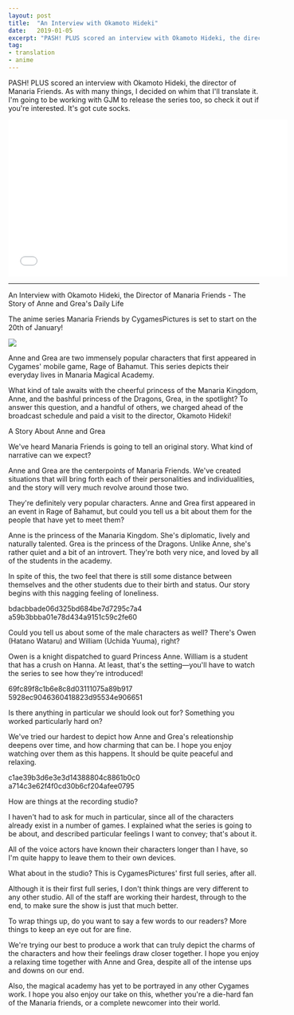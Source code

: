 ```yaml
---
layout: post
title:  "An Interview with Okamoto Hideki"
date:   2019-01-05
excerpt: "PASH! PLUS scored an interview with Okamoto Hideki, the director of Manaria Friends. As with many things, I decided on whim that I'll translate it."
tag:
- translation
- anime
---
```


PASH! PLUS scored an interview with Okamoto Hideki, the director of Manaria Friends. As with many things, I decided on whim that I'll translate it. I'm going to be working with GJM to release the series too, so check it out if you're interested. It's got cute socks.

<iframe width="560" height="315" src="/2019-01-05-manaria-interview/_m4CUfKvFZghnYzo.mp4" frameborder="0"> </iframe>

***

An Interview with Okamoto Hideki, the Director of Manaria Friends - The Story of Anne and Grea's Daily Life

The anime series Manaria Friends by CygamesPictures is set to start on the 20th of January!

![](/2019-01-05-manaria-interview/72a9eaf9e11f5ca881a66ba3ecf9bbaa.jpg)

Anne and Grea are two immensely popular characters that first appeared in Cygames' mobile game, Rage of Bahamut. This series depicts their everyday lives in Manaria Magical Academy.

What kind of tale awaits with the cheerful princess of the Manaria Kingdom, Anne, and the bashful princess of the Dragons, Grea, in the spotlight? To answer this question, and a handful of others, we charged ahead of the broadcast schedule and paid a visit to the director, Okamoto Hideki!

A Story About Anne and Grea	

We've heard Manaria Friends is going to tell an original story. What kind of narrative can we expect?

Anne and Grea are the centerpoints of Manaria Friends. We've created situations that will bring forth each of their personalities and individualities, and the story will very much revolve around those two.

They're definitely very popular characters. Anne and Grea first appeared in an event in Rage of Bahamut, but could you tell us a bit about them for the people that have yet to meet them?

Anne is the princess of the Manaria Kingdom. She's diplomatic, lively and naturally talented. Grea is the princess of the Dragons. Unlike Anne, she's rather quiet and a bit of an introvert. They're both very nice, and loved by all of the students in the academy.

In spite of this, the two feel that there is still some distance between themselves and the other students due to their birth and status. Our story begins with this nagging feeling of loneliness.

bdacbbade06d325bd684be7d7295c7a4
a59b3bbba01e78d434a9151c59c2fe60

Could you tell us about some of the male characters as well? There's Owen (Hatano Wataru) and William (Uchida Yuuma), right?

Owen is a knight dispatched to guard Princess Anne. William is a student that has a crush on Hanna. At least, that's the setting—you'll have to watch the series to see how they're introduced!

69fc89f8c1b6e8c8d03111075a89b917
5928ec9046360418823d95534e906651

Is there anything in particular we should look out for? Something you worked particularly hard on?

We've tried our hardest to depict how Anne and Grea's releationship deepens over time, and how charming that can be. I hope you enjoy watching over them as this happens. It should be quite peaceful and relaxing.

c1ae39b3d6e3e3d14388804c8861b0c0
a714c3e62f4f0cd30b6cf204afee0795

How are things at the recording studio?

I haven't had to ask for much in particular, since all of the characters already exist in a number of games. I explained what the series is going to be about, and described particular feelings I want to convey; that's about it.

All of the voice actors have known their characters longer than I have, so I'm quite happy to leave them to their own devices.

What about in the studio? This is CygamesPictures' first full series, after all.

Although it is their first full series, I don't think things are very different to any other studio. All of the staff are working their hardest, through to the end, to make sure the show is just that much better.

To wrap things up, do you want to say a few words to our readers? More things to keep an eye out for are fine.

We're trying our best to produce a work that can truly depict the charms of the characters and how their feelings draw closer together. I hope you enjoy a relaxing time together with Anne and Grea, despite all of the intense ups and downs on our end.

Also, the magical academy has yet to be portrayed in any other Cygames work. I hope you also enjoy our take on this, whether you're a die-hard fan of the Manaria friends, or a complete newcomer into their world.
